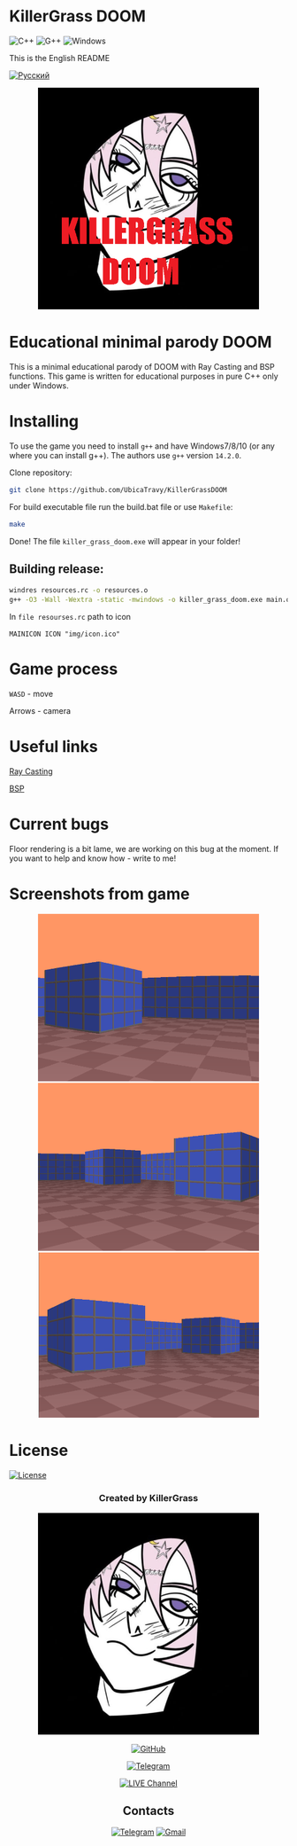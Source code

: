 # KillerGrass DOOM

![C++](https://img.shields.io/badge/C++-00599C?style=flat&logo=c%2B%2B&logoColor=white)
![G++](https://img.shields.io/badge/G++-00599C?style=flat&logo=c%2B%2B&logoColor=white)
<img src="https://upload.wikimedia.org/wikipedia/commons/5/5f/Windows_logo_-_2012.svg" width="20" alt="Windows"/>

This is the English README

[![Русский](https://img.shields.io/badge/README-Русский-blue)](README_ru.md)

<div align="center">
<img src="img/icon.png" width="400" alt="Windows"/>
</div>

# Educational minimal parody DOOM

This is a minimal educational parody of DOOM with Ray Casting and BSP functions. This game is written for educational purposes in pure C++ only under Windows. 

# Installing

To use the game you need to install `g++` and have Windows7/8/10 (or any where you can install g++). The authors use `g++` version `14.2.0`.

Clone repository:

```bash
git clone https://github.com/UbicaTravy/KillerGrassDOOM
```

For build executable file run the build.bat file or use `Makefile`:

```bash
make
```

Done! The file `killer_grass_doom.exe` will appear in your folder!

## Building release:

```bash
windres resources.rc -o resources.o
g++ -O3 -Wall -Wextra -static -mwindows -o killer_grass_doom.exe main.o game.o render.o trig_tables.o resources.o -lgdi32 -lwinmm
```

In `file resourses.rc` path to icon

```
MAINICON ICON "img/icon.ico"
```

# Game process

`WASD` - move

Arrows - camera

# Useful links

[Ray Casting](https://lodev.org/cgtutor/raycasting.html)

[BSP](https://en.wikipedia.org/wiki/Binary_space_partitioning)

# Current bugs

Floor rendering is a bit lame, we are working on this bug at the moment. If you want to help and know how - write to me!

# Screenshots from game

<div align="center">

<img src="img/screenshot1.png" width="400" alt="Windows"/>
<img src="img/screenshot2.png" width="400" alt="Windows"/>
<img src="img/screenshot3.png" width="400" alt="Windows"/>

</div>

# License

[![License](https://img.shields.io/badge/License-MIT-green)](LICENSE)

<div align="center">

### Created by KillerGrass

<img src="img/killergrass_logo.jpg" width="400" alt="KillerGrass_logo"/> 

[![GitHub](https://img.shields.io/badge/-GitHub-181717?style=for-the-badge&logo=github&logoColor=white)](https://github.com/UbicaTravy)

[![Telegram](https://img.shields.io/badge/-Telegram-2CA5E0?style=for-the-badge&logo=telegram&logoColor=white)](https://t.me/killergrass_programms)

[![LIVE Channel](https://img.shields.io/badge/-LIVE&nbsp;Kanal-2CA5E0?style=for-the-badge&logo=telegram&logoColor=white)](https://t.me/kanal_kashkamalhika)

</div>

<div align="center">

## Contacts

[![Telegram](https://img.shields.io/badge/Telegram-2CA5E0?style=flat&logo=telegram&logoColor=white)](https://t.me/KillerGrassContactBot)
[![Gmail](https://img.shields.io/badge/Gmail-D14836?style=flat&logo=gmail&logoColor=white)](mailto:killergrasscontact@gmail.com)
</div>